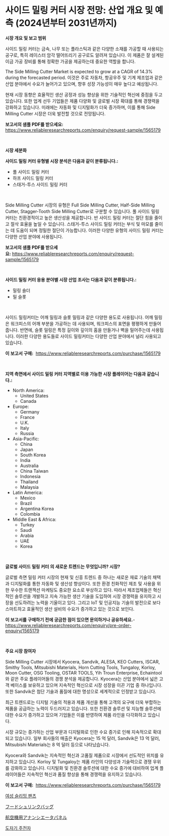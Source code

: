 <p><h1>사이드 밀링 커터 시장 전망: 산업 개요 및 예측 (2024년부터 2031년까지)</h1></p><p><strong>시장 개요 및 보고 범위</strong></p>
<p><p>사이드 밀링 커터는 금속, 나무 또는 플라스틱과 같은 다양한 소재를 가공할 때 사용되는 공구로, 특히 레이스터 암각 떨어뜨리기 공구로도 알려져 있습니다. 이 제품은 잘 설계된 이금 가공 장비를 통해 정확한 가공을 제공하는데 중요한 역할을 합니다.</p><p>The Side Milling Cutter Market is expected to grow at a CAGR of 14.3% during the forecasted period. 이것은 주로 자동차, 항공우주 및 기계 제조업과 같은 산업 분야에서 수요가 늘어가고 있으며, 향후 성장 가능성이 매우 높다고 예상됩니다.</p><p>현재 시장 동향은 효율적인 생산 공정과 성능 향상을 위한 기술적인 혁신에 중점을 두고 있습니다. 또한 업계 선두 기업들은 제품 다양화 및 글로벌 시장 확대를 통해 경쟁력을 강화하고 있습니다. 미래에는 자동화 및 디지털화가 더욱 증가하며, 이를 통해 Side Milling Cutter 시장은 더욱 발전할 것으로 전망됩니다.</p></p>
<p><strong>보고서의 샘플 PDF를 받으세요:</strong> <a href="https://www.reliableresearchreports.com/enquiry/request-sample/1565179">https://www.reliableresearchreports.com/enquiry/request-sample/1565179</a></p>
<p>&nbsp;</p>
<p><strong>시장 세분화</strong></p>
<p><strong>사이드 밀링 커터 유형별 시장 분석은 다음과 같이 분류됩니다.:</strong></p>
<p><ul><li>풀 사이드 밀링 커터</li><li>하프 사이드 밀링 커터</li><li>스태거-투스 사이드 밀링 커터</li></ul></p>
<p>&nbsp;</p>
<p><p>Side Milling Cutter 시장의 유형은 Full Side Milling Cutter, Half-Side Milling Cutter, Stagger-Tooth Side Milling Cutter로 구분할 수 있습니다. 풀 사이드 밀링 커터는 친환경적이고 높은 생산성을 제공합니다. 반 사이드 밀링 커터는 절단 힘을 줄이고 절삭 효율을 높일 수 있습니다. 스태거-투스 사이드 밀링 커터는 부식 및 마모를 줄이는 데 도움이 되며 정밀한 절단이 가능합니다. 이러한 다양한 유형의 사이드 밀링 커터는 다양한 산업 분야에 사용됩니다.</p></p>
<p><strong>보고서의 샘플 PDF를 받으세요:</strong>&nbsp;<a href="https://www.reliableresearchreports.com/enquiry/request-sample/1565179">https://www.reliableresearchreports.com/enquiry/request-sample/1565179</a></p>
<p>&nbsp;</p>
<p><strong> 사이드 밀링 커터 응용 분야별 시장 산업 조사는 다음과 같이 분류됩니다.:</strong></p>
<p><ul><li>밀링 숄더</li><li>밀 슬롯</li></ul></p>
<p>&nbsp;</p>
<p><p>사이드 밀링커터는 어깨 밀링과 슬롯 밀링과 같은 다양한 용도로 사용됩니다. 어깨 밀링은 워크피스의 어깨 부분을 가공하는 데 사용되며, 워크피스의 표면을 평평하게 만들어줍니다. 반면에, 슬롯 밀링은 특정 길이와 깊이의 홈을 만들거나 벽을 밀어주는데 사용됩니다. 이러한 다양한 용도들로 사이드 밀링커터는 다양한 산업 분야에서 널리 사용되고 있습니다.</p></p>
<p><strong>이 보고서 구매:</strong>&nbsp; <a href="https://www.reliableresearchreports.com/purchase/1565179">https://www.reliableresearchreports.com/purchase/1565179</a></p>
<p>&nbsp;</p>
<p><strong>지역 측면에서 사이드 밀링 커터 지역별로 이용 가능한 시장 플레이어는 다음과 같습니다.:</strong></p>
<p><ul>
    <li>
        North America:
        <ul>
            <li>United States</li>
            <li>Canada</li>
        </ul>
    </li>
    <li>
        Europe:
        <ul>
            <li>Germany</li>
            <li>France</li>
            <li>U.K.</li>
            <li>Italy</li>
            <li>Russia</li>
        </ul>
    </li>
    <li>
        Asia-Pacific:
        <ul>
            <li>China</li>
            <li>Japan</li>
            <li>South Korea</li>
            <li>India</li>
            <li>Australia</li>
            <li>China Taiwan</li>
            <li>Indonesia</li>
            <li>Thailand</li>
            <li>Malaysia</li>
        </ul>
    </li>
    <li>
        Latin America:
        <ul>
            <li>Mexico</li>
            <li>Brazil</li>
            <li>Argentina Korea</li>
            <li>Colombia</li>
        </ul>
    </li>
    <li>
        Middle East & Africa:
        <ul>
            <li>Turkey</li>
            <li>Saudi</li>
            <li>Arabia</li>
            <li>UAE</li>
            <li>Korea</li>
        </ul>
    </li>
    </ul></p>
<p>&nbsp;</p>
<p><strong>글로벌 사이드 밀링 커터 의 새로운 트렌드는 무엇입니까? 시장?</strong></p>
<p><p>글로벌 측면 밀링 커터 시장의 현재 및 신흥 트렌드 중 하나는 새로운 재료 기술의 채택과 디지털화를 통한 자동화 및 생산성 향상이다. 또한 환경 친화적인 제조 및 사용을 위한 우수한 트랜잭션 마케팅도 중요한 요소로 부상하고 있다. 따라서 제조업체들은 혁신적인 솔루션을 개발하고 지속 가능한 생산 기술을 도입하여 시장 경쟁력을 유지하고 시장을 선도하려는 노력을 기울이고 있다. 그리고 IoT 및 인공지능 기술의 발전으로 보다 스마트하고 효율적인 생산 설비의 수요가 증가하고 있는 것으로 보인다.</p></p>
<p><strong>이 보고서를 구매하기 전에 궁금한 점이 있으면 문의하거나 공유하세요.</strong>- <a href="https://www.reliableresearchreports.com/enquiry/pre-order-enquiry/1565179">https://www.reliableresearchreports.com/enquiry/pre-order-enquiry/1565179</a></p>
<p>&nbsp;</p>
<p><strong>주요 시장 참여자</strong></p>
<p><p>Side Milling Cutter 시장에서 Kyocera, Sandvik, ALESA, KEO Cutters, ISCAR, Smithy Tools, Mitsubishi Materials, Horn Cutting Tools, Tungaloy, Korloy, Moon Cutter, OSG Tooling, OSTAR TOOLS, Yih Troun Enterprise, Echaintool와 같은 주요 플레이어들의 경쟁 분석을 제공합니다. Kyocera는 산업 분야에서 넓은 고객 베이스를 보유하고 있으며 지속적인 혁신으로 시장 성장을 이끈 기업 중 하나입니다. 또한 Sandvik은 첨단 기술과 품질에 대한 명성으로 세계적으로 인정받고 있습니다.</p><p>최근 트렌드로는 디지털 기술의 적용과 제품 개선을 통해 고객의 요구에 더욱 부합하는 제품을 공급하는 노력이 두드러지고 있습니다. 또한 친환경 솔루션 및 지능형 솔루션에 대한 수요가 증가하고 있으며 기업들은 이를 반영하여 제품 라인을 다각화하고 있습니다.</p><p>시장 규모는 증가하는 산업 부문과 디지털화로 인한 수요 증가로 인해 지속적으로 확대되고 있습니다. 일부 회사들의 매출은 Kyocera는 15 억 달러, Sandvik은 13 억 달러, Mitsubishi Materials는 8 억 달러 등으로 나타났습니다.</p><p>Kyocera와 Sandvik는 지속적인 혁신과 고품질 제품으로 시장에서 선도적인 위치를 유지하고 있습니다. Korloy 및 Tungaloy는 제품 라인의 다양성과 기술력으로 경쟁 우위를 강화하고 있습니다. 디지털화 및 친환경 솔루션에 대한 수요 증가에 대비하여 업계 플레이어들은 지속적인 혁신과 품질 향상을 통해 경쟁력을 유지하고 있습니다.</p></p>
<p><strong>이 보고서 구매:</strong>&nbsp;&nbsp;<a href="https://www.reliableresearchreports.com/purchase/1565179">https://www.reliableresearchreports.com/purchase/1565179</a></p>
<p><p><a href="https://medium.com/@kenyonjohns/%EC%97%AC%EC%84%B1-%EB%8B%A4%EC%9D%B4%EC%96%B4%ED%8A%B8-%EB%B0%94%EC%A7%80-%EC%8B%9C%EC%9E%A5-%EC%9C%A0%ED%98%95-%EC%9D%91%EC%9A%A9-%EB%B0%8F-%EC%A7%80%EB%A6%AC%EB%B3%84-%EC%A2%85%ED%95%A9%ED%8F%89%EA%B0%80-6ae18cb1121c">여성 슬리밍 팬츠</a></p><p><a href="https://medium.com/@kaiyohnson76845/%E9%A3%9F%E5%93%81%E3%82%B7%E3%83%A5%E3%83%AA%E3%83%B3%E3%82%AF%E3%83%90%E3%83%83%E3%82%B0%E5%B8%82%E5%A0%B4%E8%A6%8F%E6%A8%A1-%E5%B8%82%E5%A0%B4%E8%A6%8B%E9%80%9A%E3%81%97%E3%81%A8%E5%B8%82%E5%A0%B4%E4%BA%88%E6%B8%AC-2024%E5%B9%B4%E3%81%8B%E3%82%892031%E5%B9%B4-5fe3304675fb">フードシュリンクバッグ</a></p><p><a href="https://github.com/EstaSprer20231/Market-Research-Report-List-1/blob/main/44015425705.md">航空機用アナンシエータパネル</a></p><p><a href="https://medium.com/@kennayundt/%EB%8F%84%EC%9E%90%EA%B8%B0-%EC%A3%BC%EC%A0%84%EC%9E%90-%EC%8B%9C%EC%9E%A5%EC%9D%80-%EC%8B%9C%EC%9E%A5-%EC%A0%90%EC%9C%A0%EC%9C%A8-%ED%81%AC%EA%B8%B0-%EB%B0%8F-2031%EB%85%84%EA%B9%8C%EC%A7%80%EC%9D%98-%EC%98%88%EC%83%81-%EC%98%88%EC%B8%A1%EC%97%90-%EC%B4%88%EC%A0%90%EC%9D%84-%EB%A7%9E%EC%B6%A5%EB%8B%88%EB%8B%A4-0715b8780086">도자기 주전자</a></p></p>
